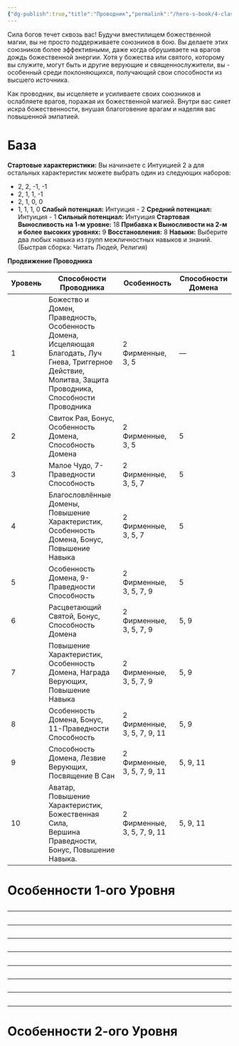```yaml
---
{"dg-publish":true,"title":"Проводник","permalink":"/hero-s-book/4-classes/4-2-conduit/","dgPassFrontmatter":true}
---
```


Сила богов течет сквозь вас! Будучи вместилищем божественной магии, вы не просто поддерживаете союзников в бою. Вы делаете этих союзников более эффективными, даже когда обрушиваете на врагов дождь божественной энергии. Хотя у божества или святого, которому вы служите, могут быть и другие верующие и священнослужители, вы - особенный среди поклоняющихся, получающий свои способности из высшего источника.

Как проводник, вы исцеляете и усиливаете своих союзников и ослабляете врагов, поражая их божественной магией. Внутри вас сияет искра божественности, внушая благоговение врагам и наделяя вас повышенной эмпатией.
# База
**Стартовые характеристики:** Вы начинаете с Интуицией 2  а для остальных характеристик можете выбрать один из следующих наборов: 
- 2, 2, -1, -1 
- 2, 1, 1, -1
- 2, 1, 0, 0
- 1, 1, 1, 0
**Слабый потенциал:** Интуиция - 2
**Средний потенциал:** Интуиция - 1
**Сильный потенциал:** Интуиция
**Стартовая Выносливость на 1-м уровне:** 18
**Прибавка к Выносливости на 2-м и более высоких уровнях:** 9
**Восстановления:** 8
**Навыки:** Выберите два любых навыка из групп межличностных навыков и знаний. (Быстрая сборка: Читать Людей, Религия)

**Продвижение Проводника**

| Уровень | Способности Проводника                                                                                                                                              | Особенность                 | Способности Домена |
| ------- | ------------------------------------------------------------------------------------------------------------------------------------------------------------------- | --------------------------- | ------------------ |
| 1       | Божество и Домен, Праведность, Особенность Домена, <br>Исцеляющая Благодать, Луч Гнева, Триггерное Действие, <br>Молитва, Защита Проводника, Способности Проводника | 2 Фирменные, 3, 5           | —                  |
| 2       | Свиток Рая, Бонус, Особенность Домена, Способность Домена                                                                                                           | 2 Фирменные, 3, 5           | 5                  |
| 3       | Малое Чудо, 7-Праведности Способность                                                                                                                               | 2 Фирменные, 3, 5, 7        | 5                  |
| 4       | Благословлённые Домены, Повышение Характеристик,<br>Особенность Домена, Бонус, Повышение Навыка                                                                     | 2 Фирменные, 3, 5, 7        | 5                  |
| 5       | Особенность Домена, 9-Праведности Способность                                                                                                                       | 2 Фирменные, 3, 5, 7, 9     | 5                  |
| 6       | Расцветающий Святой, Бонус, Способность Домена                                                                                                                      | 2 Фирменные, 3, 5, 7, 9     | 5, 9               |
| 7       | Повышение Характеристик, Особенность Домена, Награда<br>Верующих, Повышение Навыка                                                                                  | 2 Фирменные, 3, 5, 7, 9     | 5, 9               |
| 8       | Особенность Домена, Бонус, 11-Праведности Способность                                                                                                               | 2 Фирменные, 3, 5, 7, 9, 11 | 5, 9               |
| 9       | Способность Домена, Лезвие Верующих, Посвящение В Сан                                                                                                               | 2 Фирменные, 3, 5, 7, 9, 11 | 5, 9, 11           |
| 10      | Аватар, Повышение Характеристик, Божественная Сила, <br>Вершина Праведности, Бонус, Повышение Навыка.                                                               | 2 Фирменные, 3, 5, 7, 9, 11 | 5, 9, 11           |

# Особенности 1-ого Уровня

##
---
##
---
###
###
###
####
####
####
####
####
####
####
####
####
####
####
####
##
---
###
###
###
###
###
###
###
###
###
###
###
###
##
---
##
---
##
---
##
---
###
###
###
###
###
###
###
###
###
###
###
###
##
---
###
###
####
####
# Особенности 2-ого Уровня